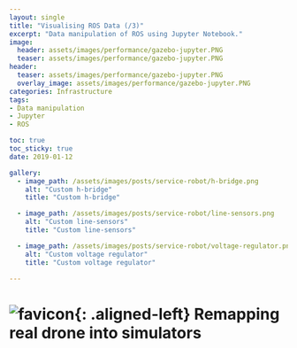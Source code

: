 ```yaml
---
layout: single
title: "Visualising ROS Data (/3)"
excerpt: "Data manipulation of ROS using Jupyter Notebook."
image:
  header: assets/images/performance/gazebo-jupyter.PNG
  teaser: assets/images/performance/gazebo-jupyter.PNG
header:
  teaser: assets/images/performance/gazebo-jupyter.PNG
  overlay_image: assets/images/performance/gazebo-jupyter.PNG
categories: Infrastructure
tags:
- Data manipulation
- Jupyter
- ROS

toc: true
toc_sticky: true
date: 2019-01-12

gallery:
  - image_path: /assets/images/posts/service-robot/h-bridge.png
    alt: "Custom h-bridge"
    title: "Custom h-bridge"

  - image_path: /assets/images/posts/service-robot/line-sensors.png
    alt: "Custom line-sensors"
    title: "Custom line-sensors"

  - image_path: /assets/images/posts/service-robot/voltage-regulator.png
    alt: "Custom voltage regulator"
    title: "Custom voltage regulator"

---
```


# ![favicon](/assets/images/favicon.jpg){: .aligned-left} Remapping real drone into simulators
